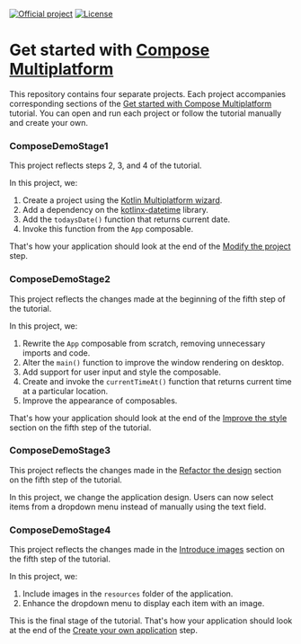 [![Official project](https://jb.gg/badges/official-plastic.svg)](https://github.com/JetBrains#jetbrains-on-github)
[![License](https://img.shields.io/badge/License-Apache_2.0-blue.svg)](https://opensource.org/licenses/Apache-2.0)

# Get started with [Compose Multiplatform](https://github.com/JetBrains/compose-multiplatform)

This repository contains four separate projects. Each project accompanies corresponding sections of the [Get started with Compose Multiplatform](https://www.jetbrains.com/help/kotlin-multiplatform-dev/compose-multiplatform-getting-started.html) tutorial.
You can open and run each project or follow the tutorial manually and create your own.

### ComposeDemoStage1

This project reflects steps 2, 3, and 4 of the tutorial.

In this project, we:

1. Create a project using the [Kotlin Multiplatform wizard](https://kmp.jetbrains.com/).
2. Add a dependency on the [kotlinx-datetime](https://github.com/Kotlin/kotlinx-datetime) library.
3. Add the `todaysDate()` function that returns current date.
4. Invoke this function from the `App` composable.

That's how your application should look at the end of the [Modify the project](https://www.jetbrains.com/help/kotlin-multiplatform-dev/compose-multiplatform-modify-project.html) step.

### ComposeDemoStage2

This project reflects the changes made at the beginning of the fifth step of the tutorial.

In this project, we:

1. Rewrite the `App` composable from scratch, removing unnecessary imports and code.
2. Alter the `main()` function to improve the window rendering on desktop.
3. Add support for user input and style the composable.
4. Create and invoke the `currentTimeAt()` function that returns current time at a particular location.
5. Improve the appearance of composables.

That's how your application should look at the end of the [Improve the style](https://www.jetbrains.com/help/kotlin-multiplatform-dev/compose-multiplatform-new-project.html#improve-the-style) section on the fifth step of the tutorial.

### ComposeDemoStage3

This project reflects the changes made in the [Refactor the design](https://www.jetbrains.com/help/kotlin-multiplatform-dev/compose-multiplatform-new-project.html#refactor-the-design) section on the fifth step of the tutorial.

In this project, we change the application design. Users can now select items from a dropdown menu instead of manually using the text field.

### ComposeDemoStage4

This project reflects the changes made in the [Introduce images](https://www.jetbrains.com/help/kotlin-multiplatform-dev/compose-multiplatform-new-project.html#introduce-images) section on the fifth step of the tutorial.

In this project, we:

1. Include images in the `resources` folder of the application.
2. Enhance the dropdown menu to display each item with an image.

This is the final stage of the tutorial. That's how your application should look at the end of the [Create your own application](https://www.jetbrains.com/help/kotlin-multiplatform-dev/compose-multiplatform-new-project.html) step.
